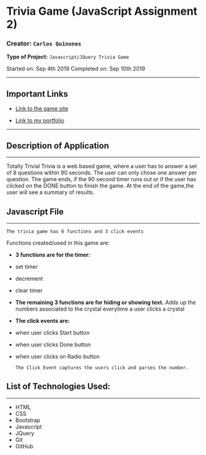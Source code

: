 # Trivia Game (JavaScript Assignment 2)

### **Creator:** `Carlos Quinones`
**Type of Project:** `Javascript/JQuery Trivia Game`

Started on: Sep 4th 2019
Completed on: Sep 10th 2019
- - -

## Important Links

* [Link to the game site](https://ceq2000.github.io/TriviaGame/)

* [Link to my portfolio](https://ceq2000.github.io/portfolio/portfolio.html)

- - -
## Description of Application
- - -

Totally Trivial Trivia is a web based game, where a user has to answer a set of 8 questions within 90 seconds. The user can only chose one answer per question. The game ends, if the 90 second timer runs out or if the user has clicked on the DONE button to finish the game. At the end of the game,the user will see a summary of results.

## Javascript File
- - -
`The trivia game has 6 functions and 3 click events`

Functions created/used in this game are:
- **3 functions are for the timer:** 

- set timer
- decrement
- clear timer

- **The remaining 3 functions are for hiding or showing text.** Adds up the numbers associated to the crystal everytime a user clicks a crystal

- **The click events are:** 

- when user clicks Start button
- when user clicks Done button
- when user clicks on Radio button

      The Click Event captures the users click and parses the number.


## List of Technologies Used:
- - - 
- HTML
- CSS
- Bootstrap
- Javascript
- JQuery
- Git
- GitHub
